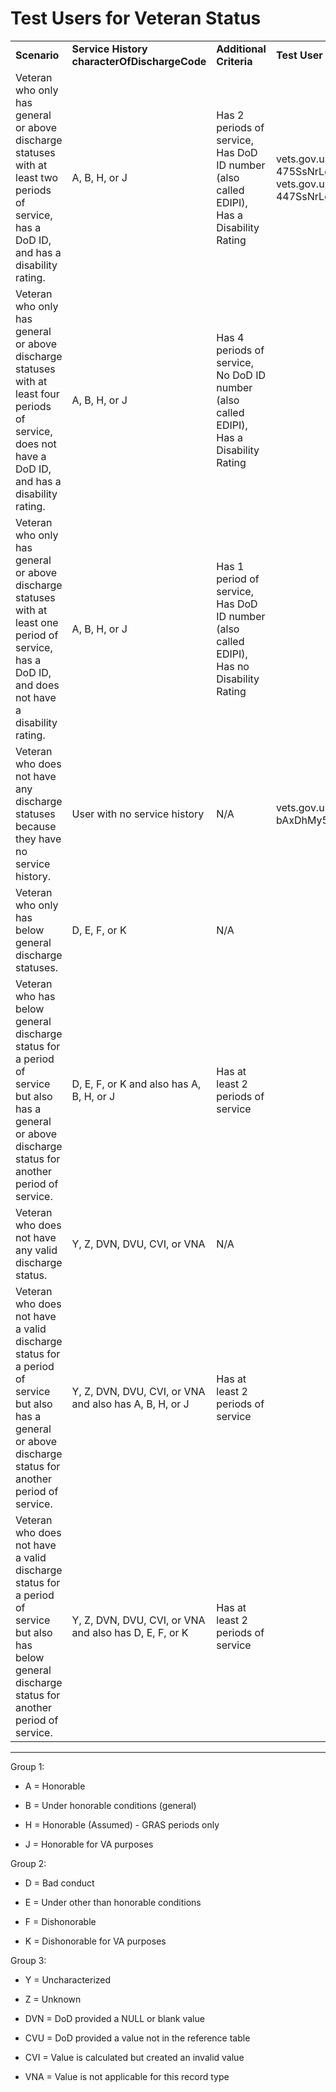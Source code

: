 # Test Users for Veteran Status
|                                                                                                                                                          |                                                        |                                                                                          |                                            |
| -------------------------------------------------------------------------------------------------------------------------------------------------------- | ------------------------------------------------------ | ---------------------------------------------------------------------------------------- | ------------------------------------------ |
| **Scenario**                                                                                                                                             | **Service History characterOfDischargeCode**           | **Additional Criteria**                                                                  | **Test User**                              |
| Veteran who only has general or above discharge statuses with at least two periods of service, has a DoD ID, and has a disability rating.                | A, B, H, or J                                          | Has 2 periods of service, Has DoD ID number (also called EDIPI), Has a Disability Rating | vets.gov.user+127\@gmail.com; 475SsNrLgPv5 vets.gov.user+80\@gmail.com; 447SsNrLgPv5  |
| Veteran who only has general or above discharge statuses with at least four periods of service, does not have a DoD ID, and has a disability rating.     | A, B, H, or J                                          | Has 4 periods of service, No DoD ID number (also called EDIPI), Has a Disability Rating  |                                            |
| Veteran who only has general or above discharge statuses with at least one period of service, has a DoD ID, and does not have a disability rating.       | A, B, H, or J                                          | Has 1 period of service, Has DoD ID number (also called EDIPI), Has no Disability Rating |                                            |
| Veteran who does not have any discharge statuses because they have no service history.                                                                   | User with no service history                           | N/A                                                                                      | vets.gov.user+1\@gmail.com; bAxDhMy5L084   |
| Veteran who only has below general discharge statuses.                                                                                                   | D, E, F, or K                                          | N/A                                                                                      |                                            |
| Veteran who has below general discharge status for a period of service but also has a general or above discharge status for another period of service. | D, E, F, or K and also has A, B, H, or J               | Has at least 2 periods of service                                                        |                                            |
| Veteran who does not have any valid discharge status.                                                                                                    | Y, Z, DVN, DVU, CVI, or VNA                            | N/A                                                                                      |                                            |
| Veteran who does not have a valid discharge status for a period of service but also has a general or above discharge status for another period of service. | Y, Z, DVN, DVU, CVI, or VNA and also has A, B, H, or J | Has at least 2 periods of service                                                        |                                            |
| Veteran who does not have a valid discharge status for a period of service but also has below general discharge status for another period of service.    | Y, Z, DVN, DVU, CVI, or VNA and also has D, E, F, or K | Has at least 2 periods of service                                                        |                                            |

----

Group 1: 
- A = Honorable

- B = Under honorable conditions (general)

- H = Honorable (Assumed) - GRAS periods only

- J = Honorable for VA purposes


Group 2:
- D = Bad conduct

- E = Under other than honorable conditions

- F = Dishonorable

- K = Dishonorable for VA purposes

Group 3:
- Y = Uncharacterized

- Z = Unknown

- DVN = DoD provided a NULL or blank value

- CVU = DoD provided a value not in the reference table

- CVI = Value is calculated but created an invalid value

- VNA = Value is not applicable for this record type

